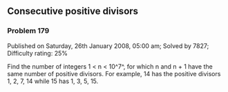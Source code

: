 Consecutive positive divisors
-----------------------------

### Problem 179

Published on Saturday, 26th January 2008, 05:00 am; Solved by 7827;
Difficulty rating: 25%

Find the number of integers 1 \< n \< 10^7^, for which n and n + 1 have
the same number of positive divisors. For example, 14 has the positive
divisors 1, 2, 7, 14 while 15 has 1, 3, 5, 15.
